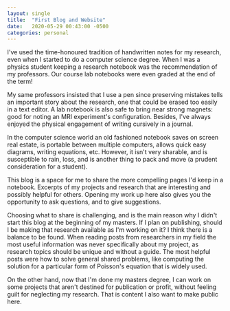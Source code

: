 ```yaml
---
layout: single
title:  "First Blog and Website"
date:   2020-05-29 00:43:00 -0500
categories: personal
---
```


I've used the time-honoured tradition of handwritten notes for my research, even when I started to do a computer science degree. When I was a physics student keeping a research notebook was the recommendation of my professors. Our course lab notebooks were even graded at the end of the term!

My same professors insisted that I use a pen since preserving mistakes tells an important story about the research, one that could be erased too easily in a text editor. A lab notebook is also safe to bring near strong magnets: good for noting an MRI experiment's configuration. Besides, I've always enjoyed the physical engagement of writing cursively in a journal. 

In the computer science world an old fashioned notebook saves on screen real estate, is portable between multiple computers, allows quick easy diagrams, writing equations, etc. However, it isn't very sharable, and is susceptible to rain, loss, and is another thing to pack and move (a prudent consideration for a student).

This blog is a space for me to share the more compelling pages I'd keep in a notebook. Excerpts of my projects and research that are interesting and possibly helpful for others. Opening my work up here also gives you the opportunity to ask questions, and to give suggestions.

Choosing what to share is challenging, and is the main reason why I didn't start this blog at the beginning of my masters. If I plan on publishing, should I be making that research available as I'm working on it? I think there is a balance to be found. When reading posts from researchers in my field the most useful information was never specifically about my project, as research topics should be unique and without a guide. The most helpful posts were how to solve general shared problems, like computing the solution for a particular form of Poisson's equation that is widely used.

On the other hand, now that I'm done my masters degree, I can work on some projects that aren't destined for publication or profit, without feeling guilt for neglecting my research. That is content I also want to make public here.

